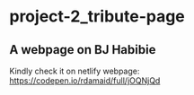 # project-2_tribute-page
## A webpage on BJ Habibie
Kindly check it on netlify webpage: https://codepen.io/rdamaid/full/jOQNjQd
